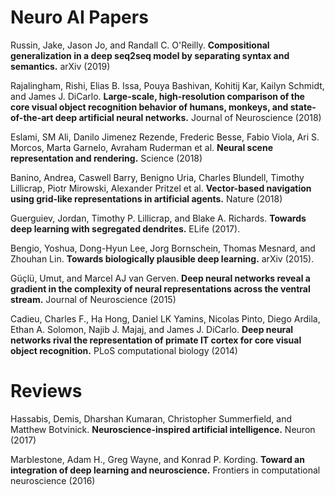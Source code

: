 # Neuro AI Papers

Russin, Jake, Jason Jo, and Randall C. O'Reilly. **Compositional generalization in a deep seq2seq model by separating syntax and semantics.** arXiv (2019)

Rajalingham, Rishi, Elias B. Issa, Pouya Bashivan, Kohitij Kar, Kailyn Schmidt, and James J. DiCarlo. **Large-scale, high-resolution comparison of the core visual object recognition behavior of humans, monkeys, and state-of-the-art deep artificial neural networks.** Journal of Neuroscience (2018)

Eslami, SM Ali, Danilo Jimenez Rezende, Frederic Besse, Fabio Viola, Ari S. Morcos, Marta Garnelo, Avraham Ruderman et al. **Neural scene representation and rendering.** Science (2018)

Banino, Andrea, Caswell Barry, Benigno Uria, Charles Blundell, Timothy Lillicrap, Piotr Mirowski, Alexander Pritzel et al. **Vector-based navigation using grid-like representations in artificial agents.** Nature (2018)

Guerguiev, Jordan, Timothy P. Lillicrap, and Blake A. Richards. **Towards deep learning with segregated dendrites.** ELife (2017).

Bengio, Yoshua, Dong-Hyun Lee, Jorg Bornschein, Thomas Mesnard, and Zhouhan Lin. **Towards biologically plausible deep learning.** arXiv (2015).

Güçlü, Umut, and Marcel AJ van Gerven. **Deep neural networks reveal a gradient in the complexity of neural representations across the ventral stream.** Journal of Neuroscience (2015)

Cadieu, Charles F., Ha Hong, Daniel LK Yamins, Nicolas Pinto, Diego Ardila, Ethan A. Solomon, Najib J. Majaj, and James J. DiCarlo. **Deep neural networks rival the representation of primate IT cortex for core visual object recognition.** PLoS computational biology (2014)


# Reviews

Hassabis, Demis, Dharshan Kumaran, Christopher Summerfield, and Matthew Botvinick. **Neuroscience-inspired artificial intelligence.** Neuron (2017)

Marblestone, Adam H., Greg Wayne, and Konrad P. Kording. **Toward an integration of deep learning and neuroscience.** Frontiers in computational neuroscience (2016)
